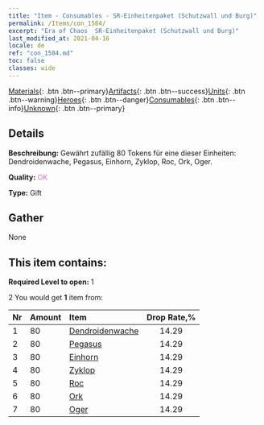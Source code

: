 ```yaml
---
title: "Item - Consumables - SR-Einheitenpaket (Schutzwall und Burg)"
permalink: /Items/con_1584/
excerpt: "Era of Chaos  SR-Einheitenpaket (Schutzwall und Burg)"
last_modified_at: 2021-04-16
locale: de
ref: "con_1584.md"
toc: false
classes: wide
---
```

 [Materials](/de/Items/){: .btn .btn--primary}[Artifacts](/de/Items/Artifacts/){: .btn .btn--success}[Units](/de/Items/Units/){: .btn .btn--warning}[Heroes](/de/Items/Heroes/){: .btn .btn--danger}[Consumables](/de/Items/Consumables/){: .btn .btn--info}[Unknown](/de/Items/Unknown/){: .btn .btn--primary}

## Details
 **Beschreibung:** Gewährt zufällig 80 Tokens für eine dieser Einheiten: Dendroidenwache, Pegasus, Einhorn, Zyklop, Roc, Ork, Oger.

 **Quality:** <span style="color: #DA70D6">OK</span>

 **Type:** Gift

## Gather

  None

## This item contains:

 **Required Level to open:** 1

 2 You would get **1** item  from:

  | Nr | Amount |     Item    | Drop Rate,% |
  |:---|:-------|:------------|:---------:|
  | 1 | 80 | [Dendroidenwache](/de/Items/unt_203/) | 14.29 | 
  | 2 | 80 | [Pegasus](/de/Items/unt_202/) | 14.29 | 
  | 3 | 80 | [Einhorn](/de/Items/unt_204/) | 14.29 | 
  | 4 | 80 | [Zyklop](/de/Items/unt_222/) | 14.29 | 
  | 5 | 80 | [Roc](/de/Items/unt_221/) | 14.29 | 
  | 6 | 80 | [Ork](/de/Items/unt_219/) | 14.29 | 
  | 7 | 80 | [Oger](/de/Items/unt_220/) | 14.29 | 

